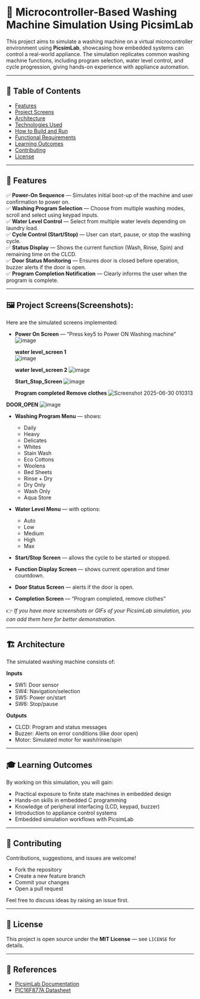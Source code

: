 # 🧺 Microcontroller-Based Washing Machine Simulation Using PicsimLab

This project aims to simulate a washing machine on a virtual microcontroller environment using **PicsimLab**, showcasing how embedded systems can control a real-world appliance. The simulation replicates common washing machine functions, including program selection, water level control, and cycle progression, giving hands-on experience with appliance automation.

---

## 📌 Table of Contents

- [Features](#features)
- [Project Screens](#project-screens)
- [Architecture](#architecture)
- [Technologies Used](#technologies-used)
- [How to Build and Run](#how-to-build-and-run)
- [Functional Requirements](#functional-requirements)
- [Learning Outcomes](#learning-outcomes)
- [Contributing](#contributing)
- [License](#license)

---

## 🚀 Features

✅ **Power-On Sequence** — Simulates initial boot-up of the machine and user confirmation to power on.  
✅ **Washing Program Selection** — Choose from multiple washing modes, scroll and select using keypad inputs.  
✅ **Water Level Control** — Select from multiple water levels depending on laundry load.  
✅ **Cycle Control (Start/Stop)** — User can start, pause, or stop the washing cycle.  
✅ **Status Display** — Shows the current function (Wash, Rinse, Spin) and remaining time on the CLCD.  
✅ **Door Status Monitoring** — Ensures door is closed before operation, buzzer alerts if the door is open.  
✅ **Program Completion Notification** — Clearly informs the user when the program is complete.

---

## 🖼️ Project Screens(Screenshots):

Here are the simulated screens implemented:

- **Power On Screen** — “Press key5 to Power ON Washing machine”  
  ![image](https://github.com/user-attachments/assets/7b57459d-292f-4865-b944-6b5668cdd56f)

  **water level_screen 1**  
  ![image](https://github.com/user-attachments/assets/a3e7659b-2fd3-4139-a7fd-dc59c0a5e46e)

  **water level_screen 2**
  ![image](https://github.com/user-attachments/assets/8ea522a2-a00b-4bb6-9fdc-6c8fc9118271)
  
  **Start_Stop_Screen**
  ![image](https://github.com/user-attachments/assets/e1b32249-4379-4981-ae08-9ffd3b89c541)

  **Program completed 
  Remove clothes**
  ![Screenshot 2025-06-30 010313](https://github.com/user-attachments/assets/5b051551-0350-4c7f-a048-78e3f3f1bd3d)

 **DOOR_OPEN**
 ![image](https://github.com/user-attachments/assets/400e57a1-e041-484e-adb6-c3e8301b4c1b)


- **Washing Program Menu** — shows:  
  - Daily  
  - Heavy  
  - Delicates  
  - Whites  
  - Stain Wash  
  - Eco Cottons  
  - Woolens  
  - Bed Sheets  
  - Rinse + Dry  
  - Dry Only  
  - Wash Only  
  - Aqua Store

- **Water Level Menu** — with options:  
  - Auto  
  - Low  
  - Medium  
  - High  
  - Max

- **Start/Stop Screen** — allows the cycle to be started or stopped.  
- **Function Display Screen** — shows current operation and timer countdown.  
- **Door Status Screen** — alerts if the door is open.  
- **Completion Screen** — “Program completed, remove clothes”

👉 _If you have more screenshots or GIFs of your PicsimLab simulation, you can add them here for better demonstration._

---

## 🏗️ Architecture

The simulated washing machine consists of:

**Inputs**  
- SW1: Door sensor  
- SW4: Navigation/selection  
- SW5: Power on/start  
- SW6: Stop/pause

**Outputs**  
- CLCD: Program and status messages  
- Buzzer: Alerts on error conditions (like door open)  
- Motor: Simulated motor for wash/rinse/spin

---

## 🎓 Learning Outcomes

By working on this simulation, you will gain:

- Practical exposure to finite state machines in embedded design  
- Hands-on skills in embedded C programming  
- Knowledge of peripheral interfacing (LCD, keypad, buzzer)  
- Introduction to appliance control systems  
- Embedded simulation workflows with PicsimLab

---

## 🤝 Contributing

Contributions, suggestions, and issues are welcome!

- Fork the repository  
- Create a new feature branch  
- Commit your changes  
- Open a pull request  

Feel free to discuss ideas by raising an issue first.

---

## 📄 License

This project is open source under the **MIT License** — see `LICENSE` for details.

---

## 🔗 References

- [PicsimLab Documentation](https://github.com/lcgamboa/picsimlab)  
- [PIC16F877A Datasheet](https://ww1.microchip.com/downloads/en/devicedoc/39582b.pdf)

